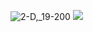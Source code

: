 
![2-D,_19-200](https://github.com/user-attachments/assets/7148d0a2-ad14-41b7-ab6e-4fc442f2f915)
![](https://komarev.com/ghpvc/?username=your-github-username&color=green)
<!--
**Vinzzyyrr/Vinzzyyrr** is a ✨ _special_ ✨ repository because its `README.md` (this file) appears on your GitHub profile.

Here are some ideas to get you started:

- 🔭 I’m currently working on ...
- 🌱 I’m currently learning ...
- 👯 I’m looking to collaborate on ...
- 🤔 I’m looking for help with ...
- 💬 Ask me about ...
- 📫 How to reach me: ...
- 😄 Pronouns: ...
- ⚡ Fun fact: ...
-->
